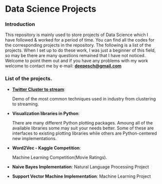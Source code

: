 Data Science Projects 
=====================================


### Introduction

This repository is mainly used to store projects of Data Science which I have followed & worked for a period of time. You can find all the codes for the corresponding projects in the repository. The following is a list of the projects. When I set up to do these work, I was just a beginner of this field, so may be there are many questions remained that I have not noticed. Welcome to point them out and if you have any problems with my work welcome to contact me by e-mail:  **deepesch@gmail.com**

### List of the projects.

  * **[Twitter Cluster to stream](https://github.com/deepesch/deepesch.github.io/tree/master/Twitter%20Cluster%20to%20Stream)**:  
      
      Demo of the most common techniques used in industry from clustering to streaming.


  * **Visualization libraries in Python**:
      
      There are many different Python plotting packages. Amoung all of the  available libraries some may suit your needs better. Some of these are interfaces to existing plotting libraries while others are Python-centered new implementations.

  * **Word2Vec - Kaggle Competition**:
      
      Machine Learning Competition(Movie Ratings).

  * **Naive Bayes Implementation**:
      Natural Language Processing Project

  * **Support Vector Machine Implementation**:
      Machine Learning Project
      
 








